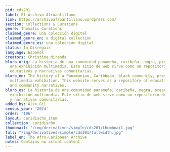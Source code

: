```yaml
---
pid: cds201
label: El Archivo Afroantillano
link: https://archivoafroantillano.wordpress.com/
section: Collections & Curations
genre: Thematic Curations
claimed_genre: una colección digital
claimed_genre_en: a digital collection
claimed_genre_es: una colección digital
status: In Disrepair
language: Español
creators: Christine Miranda
blurb_orig: La historia de una comunidad panameña, caribeña, negra, presentada en
  una exhibición multimedia. Este sitio de web sirve como un repositorio de recursos
  educativos y narrativas comunitarias.
blurb_en: The history of a Panamanian, Caribbean, black community, presented in a
  multimedia exhibition. This website serves as a repository of educational resources
  and community narratives.
blurb_es: La historia de una comunidad panameña, caribeña, negra, presentada en una
  exhibición multimedia. Este sitio de web sirve como un repositorio de recursos educativos
  y narrativas comunitarias.
added_by: Alex Gil
census_year: '2024'
order: '106'
layout: caridischo_item
collection: caridischo
thumbnail: "/img/derivatives/simple/cds201/thumbnail.jpg"
full: "/img/derivatives/simple/cds201/fullwidth.jpg"
label_en: The Afro-Caribbean Archive
notes: Contains no actual content.
---
```

